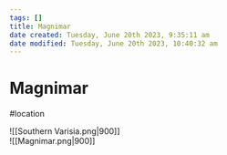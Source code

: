 ```yaml
---
tags: []
title: Magnimar
date created: Tuesday, June 20th 2023, 9:35:11 am
date modified: Tuesday, June 20th 2023, 10:40:32 am
---
```


# Magnimar

#location  

![[Southern Varisia.png|900]]  
![[Magnimar.png|900]]
